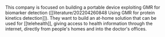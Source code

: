 This company is focused on building a portable device exploiting GMR for biomarker detection ([[literature/202204260848 Using GMR for protein kinetics detection]]). They want to build an at-home solution that can be used for [[telehealth]], giving access to health information through the internet, directly from people's homes and into the doctor's offices. 